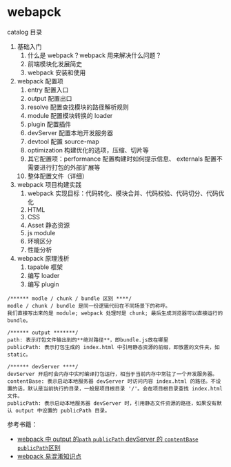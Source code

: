 # webapck

catalog 目录

1. 基础入门
    1. 什么是 webpack？webpack 用来解决什么问题？
    1. 前端模块化发展简史
    1. webpack 安装和使用
1. webpack 配置项
    1. entry 配置入口
    1. output 配置出口
    1. resolve 配置查找模块的路径解析规则
    1. module 配置模块转换的 loader
    1. plugin 配置插件
    1. devServer 配置本地开发服务器
    1. devtool 配置 source-map
    1. optimization 构建优化的选项，压缩、切片等
    1. 其它配置项：performance 配置构建时如何提示信息、 externals 配置不需要进行打包的外部扩展等
    1. 整体配置文件（详细）
1. webpack 项目构建实践
    1. webpack 实现目标：代码转化、模块合并、代码校验、代码切分、代码优化
    1. HTML
    1. CSS
    1. Asset 静态资源
    1. js module
    1. 环境区分
    1. 性能分析
1. webpack 原理浅析
    1. tapable 框架
    1. 编写 loader
    1. 编写 plugin

```
/****** modle / chunk / bundle 区别 ****/
modle / chunk / bundle 是同一份逻辑代码在不同场景下的称呼。
我们直接写出来的是 module; webpack 处理时是 chunk; 最后生成浏览器可以直接运行的 bundle。

/****** output *******/
path: 表示打包文件输出到的**绝对路径**，即bundle.js放在哪里
publicPath: 表示打包生成的 index.html 中引用静态资源的前缀，即放置的文件夹，如 static。

/****** devServer ****/
devServer 开启时会内存中实时编译打包运行，相当于当前内存中常驻了一个开发服务器。
contentBase: 表示启动本地服务器 devServer 时访问内容 index.html 的路径。不设置的话，默认是当前执行的目录，一般是项目根目录 '/'。会在项目根目录查找 index.html 文件。
publicPath: 表示启动本地服务器 devServer 时，引用静态文件资源的路径，如果没有默认 output 中设置的 publicPath 目录。
```

参考书籍：

-  [webpack 中 output 的`path` `publicPath` devServer 的 `contentBase` `publicPath`区别](https://juejin.im/post/5bb085dd6fb9a05cd24da5cf)
- [webpack 易混淆知识点](https://www.cnblogs.com/skychx/tag/Webpack/)
